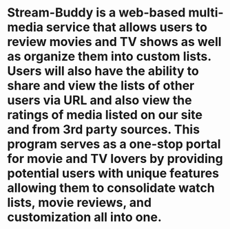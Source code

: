 # Stream-Buddy is a web-based multi-media service that allows users to review movies and TV shows as well as organize them into custom lists. Users will also have the ability to share and view the lists of other users via URL and also view the ratings of media listed on our site and from 3rd party sources. This program serves as a one-stop portal for movie and TV lovers by providing potential users with unique features allowing them to consolidate  watch lists, movie reviews, and customization all into one.